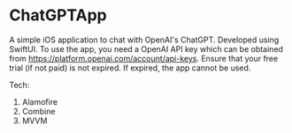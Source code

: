 # ChatGPTApp
A simple iOS application to chat with OpenAI's ChatGPT. Developed using SwiftUI.
To use the app, you need a OpenAI API key which can be obtained from https://platform.openai.com/account/api-keys. Ensure that your free trial (if not paid) is not expired. If expired, the app cannot be used.

Tech:

1. Alamofire
2. Combine
3. MVVM

